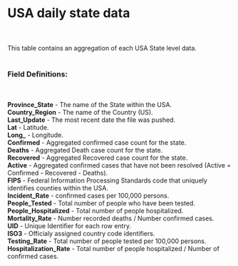 <h1>USA daily state data</h1>
<br>
<br>
This table contains an aggregation of each USA State level data.
<br>
<br>
<h3>Field Definitions: </h3>
<br>
<br>
<b>Province_State</b> - The name of the State within the USA.
<br>
<b>Country_Region</b> - The name of the Country (US).
<br>
<b>Last_Update</b> - The most recent date the file was pushed.
<br>
<b>Lat</b> - Latitude.
<br>
<b>Long_</b> - Longitude.
<br> 
<b>Confirmed</b> - Aggregated confirmed case count for the state.
<br>
<b>Deaths</b> - Aggregated Death case count for the state.
<br>
<b>Recovered</b> - Aggregated Recovered case count for the state.
<br>
<b>Active</b> - Aggregated confirmed cases that have not been resolved (Active = Confirmed - Recovered - Deaths).
<br>
<b>FIPS</b> - Federal Information Processing Standards code that uniquely identifies counties within the USA.
<br>
<b>Incident_Rate</b> - confirmed cases per 100,000 persons.
<br>
<b>People_Tested</b> - Total number of people who have been tested.
<br>
<b>People_Hospitalized</b> - Total number of people hospitalized.
<br>
<b>Mortality_Rate</b> - Number recorded deaths / Number confirmed cases.
<br>
<b>UID</b> - Unique Identifier for each row entry. 
<br>
<b>ISO3</b> - Officialy assigned country code identifiers.
<br>	
<b>Testing_Rate</b> - Total number of people tested per 100,000 persons.
<br>
<b>Hospitalization_Rate</b> - Total number of people hospitalized / Number of confirmed cases.